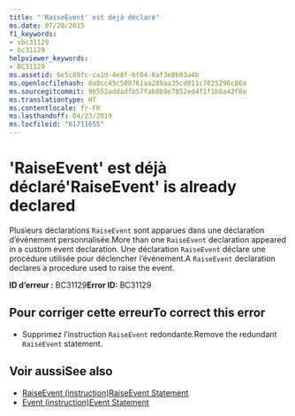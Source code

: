 ```yaml
---
title: "'RaiseEvent' est déjà déclaré"
ms.date: 07/20/2015
f1_keywords:
- vbc31129
- bc31129
helpviewer_keywords:
- BC31129
ms.assetid: 6e5c89fc-ca1d-4e8f-bf04-8af3e8b03a4b
ms.openlocfilehash: 0a8cc45c500761aa289aa35cd011c7825296c86a
ms.sourcegitcommit: 9b552addadfb57fab0b9e7852ed4f1f1b8a42f8e
ms.translationtype: HT
ms.contentlocale: fr-FR
ms.lasthandoff: 04/23/2019
ms.locfileid: "61711655"
---
```

# <a name="raiseevent-is-already-declared"></a><span data-ttu-id="a2500-102">'RaiseEvent' est déjà déclaré</span><span class="sxs-lookup"><span data-stu-id="a2500-102">'RaiseEvent' is already declared</span></span>
<span data-ttu-id="a2500-103">Plusieurs déclarations `RaiseEvent` sont apparues dans une déclaration d’événement personnalisée.</span><span class="sxs-lookup"><span data-stu-id="a2500-103">More than one `RaiseEvent` declaration appeared in a custom event declaration.</span></span> <span data-ttu-id="a2500-104">Une déclaration `RaiseEvent` déclare une procédure utilisée pour déclencher l’événement.</span><span class="sxs-lookup"><span data-stu-id="a2500-104">A `RaiseEvent` declaration declares a procedure used to raise the event.</span></span>  
  
 <span data-ttu-id="a2500-105">**ID d’erreur :** BC31129</span><span class="sxs-lookup"><span data-stu-id="a2500-105">**Error ID:** BC31129</span></span>  
  
## <a name="to-correct-this-error"></a><span data-ttu-id="a2500-106">Pour corriger cette erreur</span><span class="sxs-lookup"><span data-stu-id="a2500-106">To correct this error</span></span>  
  
- <span data-ttu-id="a2500-107">Supprimez l’instruction `RaiseEvent` redondante.</span><span class="sxs-lookup"><span data-stu-id="a2500-107">Remove the redundant `RaiseEvent` statement.</span></span>  
  
## <a name="see-also"></a><span data-ttu-id="a2500-108">Voir aussi</span><span class="sxs-lookup"><span data-stu-id="a2500-108">See also</span></span>

- [<span data-ttu-id="a2500-109">RaiseEvent (instruction)</span><span class="sxs-lookup"><span data-stu-id="a2500-109">RaiseEvent Statement</span></span>](../../visual-basic/language-reference/statements/raiseevent-statement.md)
- [<span data-ttu-id="a2500-110">Event (instruction)</span><span class="sxs-lookup"><span data-stu-id="a2500-110">Event Statement</span></span>](../../visual-basic/language-reference/statements/event-statement.md)
